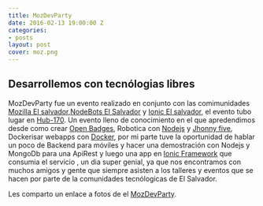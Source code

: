 ```yaml
---
title: MozDevParty
date: 2016-02-13 19:00:00 Z
categories:
- posts
layout: post
cover: moz.png
---
```


## Desarrollemos con tecnólogias libres

MozDevParty fue un evento realizado en conjunto con las comimunidades [Mozilla El salvador](http://mozillasv.github.io/),[NodeBots El Salvador](http://nodebots-sv.github.io/) y  [Ionic El salvador](https://github.com/ionicsv), el evento tubo lugar en [Hub-170](http://webslinder.com/).
Un evento lleno de conocimiento en el que apredendimos desde como crear [Open Badges](http://webslinder.com/), Robotica con [Nodejs](https://nodejs.org/en/) y [Jhonny five](http://johnny-five.io/), Dockerisar webapps con [Docker](https://www.docker.com/), por mi parte tuve la oportunidad de hablar un poco de Backend para móviles y hacer una demostración con Nodejs y MongoDb para una ApiRest y luego una  app en [Ionic Framework](http://ionicframework.com/) que consumia el servicio , un dia super genial, ya que nos encontramos con muchos amigos y gente que siempre asisten a los talleres y eventos que se hacen por parte de la comunidades tecnólogicas de El Salvador.

Les comparto un enlace a fotos de el  [MozDevParty](https://www.flickr.com/photos/133188753@N07/sets/72157664642471882).
